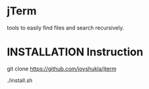 # jTerm 

tools to easily find files and search recursively.

# INSTALLATION Instruction

git clone https://github.com/joyshukla/jterm

./install.sh
